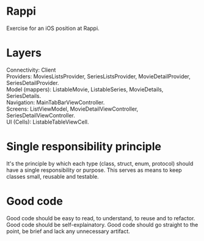 # Rappi
Exercise for an iOS position at Rappi.

# Layers
Connectivity: Client  
Providers: MoviesListsProvider, SeriesListsProvider, MovieDetailProvider, SeriesDetailProvider.  
Model (mappers): ListableMovie, ListableSeries, MovieDetails, SeriesDetails.  
Navigation: MainTabBarViewController.  
Screens: ListViewModel, MovieDetailViewController, SeriesDetailViewController.  
UI (Cells): ListableTableViewCell.  

# Single responsibility principle
It's the principle by which each type (class, struct, enum, protocol) should have a single responsibility or purpose. This serves as means to keep classes small, reusable and testable.

# Good code
Good code should be easy to read, to understand, to reuse and to refactor. Good code should be self-explainatory. Good code should go straight to the point, be brief and lack any unnecessary artifact.
